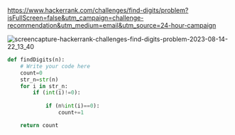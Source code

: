 https://www.hackerrank.com/challenges/find-digits/problem?isFullScreen=false&utm_campaign=challenge-recommendation&utm_medium=email&utm_source=24-hour-campaign

![screencapture-hackerrank-challenges-find-digits-problem-2023-08-14-22_13_40](https://github.com/Vaibhavkatre005/HackerRank/assets/67364186/f432b54b-c968-4313-9223-617652d40785)

````python
def findDigits(n):
    # Write your code here
    count=0
    str_n=str(n)
    for i in str_n:
        if (int(i)!=0):
            
            if (n%int(i)==0):
                count+=1

    return count
````

